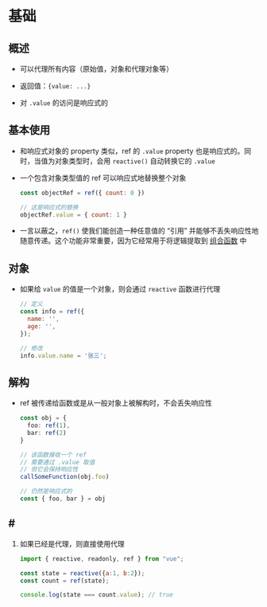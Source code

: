 # 基础

## 概述

  - 可以代理所有内容（原始值，对象和代理对象等）

  - 返回值：`{value: ...}`

  - 对 `.value` 的访问是响应式的

## 基本使用

  - 和响应式对象的 property 类似，ref 的 `.value` property 也是响应式的。同时，当值为对象类型时，会用 `reactive()` 自动转换它的 `.value`

  - 一个包含对象类型值的 ref 可以响应式地替换整个对象

    ```js
    const objectRef = ref({ count: 0 })

    // 这是响应式的替换
    objectRef.value = { count: 1 }
    ```

  - 一言以蔽之，`ref()` 使我们能创造一种任意值的 “引用” 并能够不丢失响应性地随意传递。这个功能非常重要，因为它经常用于将逻辑提取到 [组合函数](https://staging-cn.vuejs.org/guide/reusability/composables.html "组合函数") 中

## 对象

  - 如果给 `value` 的值是一个对象，则会通过 `reactive` 函数进行代理

    ```js
    // 定义
    const info = ref({
      name: '',
      age: '',
    });

    // 修改
    info.value.name = '张三';

    ```

## 解构

  - ref 被传递给函数或是从一般对象上被解构时，不会丢失响应性

    ```typescript
    const obj = {
      foo: ref(1),
      bar: ref(2)
    }

    // 该函数接收一个 ref
    // 需要通过 .value 取值
    // 但它会保持响应性
    callSomeFunction(obj.foo)

    // 仍然是响应式的
    const { foo, bar } = obj
    ```

## \#

1.  如果已经是代理，则直接使用代理

    ```js
    import { reactive, readonly, ref } from "vue";

    const state = reactive({a:1, b:2});
    const count = ref(state);

    console.log(state === count.value); // true
    ```
